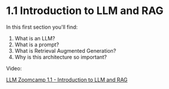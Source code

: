 # 1.1 Introduction to LLM and RAG

In this first section you'll find:

1. What is an LLM? 
2. What is a prompt?
3. What is Retrieval Augmented Generation?
4. Why is this architecture so important?

Video: 

[LLM Zoomcamp 1.1 - Introduction to LLM and RAG](https://www.youtube.com/watch?v=Q75JgLEXMsM&list=PL3MmuxUbc_hIB4fSqLy_0AfTjVLpgjV3R)